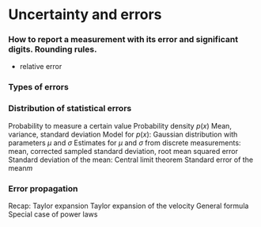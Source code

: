 # Uncertainty and errors

### How to report a measurement with its error and significant digits. Rounding rules.

+ relative error

### Types of errors


### Distribution of statistical errors
Probability to measure a certain value
Probability density $p(x)$
Mean, variance, standard deviation
Model for $p(x)$: Gaussian distribution with parameters $\mu$ and $\sigma$
Estimates for $\mu$ and $\sigma$ from discrete measurements: mean, corrected sampled standard deviation, root mean squared error
Standard deviation of the mean: Central limit theorem
Standard error of the mean$m$

### Error propagation
Recap: Taylor expansion
Taylor expansion of the velocity
General formula
Special case of power laws